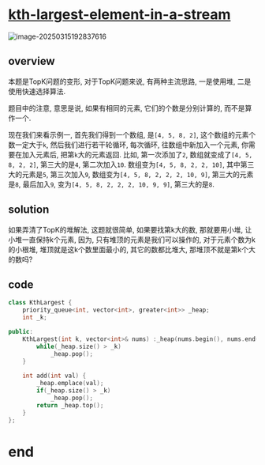 # [kth-largest-element-in-a-stream](https://leetcode.cn/problems/kth-largest-element-in-a-stream)

![image-20250315192837616](https://md-wind.oss-cn-nanjing.aliyuncs.com/md/20250315192837818.png)

## overview

本题是TopK问题的变形, 对于TopK问题来说, 有两种主流思路, 一是使用堆, 二是使用快速选择算法. 

题目中的注意, 意思是说, 如果有相同的元素, 它们的个数是分别计算的, 而不是算作一个. 

现在我们来看示例一, 首先我们得到一个数组, 是`[4, 5, 8, 2]`, 这个数组的元素个数一定大于`k`, 然后我们进行若干轮循环, 每次循环, 往数组中新加入一个元素, 你需要在加入元素后, 把第`k`大的元素返回. 比如, 第一次添加了`2`, 数组就变成了`[4, 5, 8, 2, 2]`, 第三大的是`4`, 第二次加入`10`. 数组变为`[4, 5, 8, 2, 2, 10]`, 其中第三大的元素是`5`, 第三次加入`9`, 数组变为`[4, 5, 8, 2, 2, 2, 10, 9]`, 第三大的元素是`8`, 最后加入`9`, 变为`[4, 5, 8, 2, 2, 2, 10, 9, 9]`, 第三大的是`8`. 

## solution

如果弄清了TopK的堆解法, 这题就很简单, 如果要找第k大的数, 那就要用小堆, 让小堆一直保持k个元素, 因为, 只有堆顶的元素是我们可以操作的, 对于元素个数为k的小根堆, 堆顶就是这k个数里面最小的, 其它的数都比堆大, 那堆顶不就是第k个大的数吗? 

## code

```cpp
class KthLargest {
    priority_queue<int, vector<int>, greater<int>> _heap;
    int _k;

public:
    KthLargest(int k, vector<int>& nums) :_heap(nums.begin(), nums.end()), _k(k) {
        while(_heap.size() > _k)
            _heap.pop();
    }
    
    int add(int val) {
        _heap.emplace(val);
        if(_heap.size() > _k)
            _heap.pop();
        return _heap.top();
    }
};

```

# end